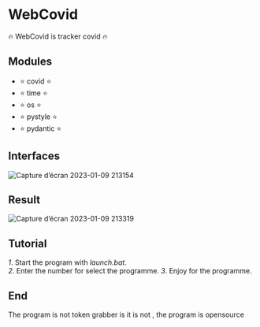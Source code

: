 # WebCovid
🔥 WebCovid is tracker covid 🔥
## Modules

- ⭐️ covid ⭐️
- ⭐️ time ⭐️
- ⭐️ os ⭐️
- ⭐️ pystyle ⭐️
- ⭐️ pydantic ⭐️

## Interfaces

![Capture d’écran 2023-01-09 213154](https://user-images.githubusercontent.com/101467355/211402487-74203737-a98b-4cae-8183-1196588cb447.png)

## Result

![Capture d’écran 2023-01-09 213319](https://user-images.githubusercontent.com/101467355/211402806-3921a389-b57a-43ef-963b-2dc9abb88452.png)

## Tutorial

*1*. Start the program with *launch.bat*.  
*2*. Enter the number for select the programme.
*3*. Enjoy for the programme.  

## End

The program is not token grabber is it is not , the program is opensource
